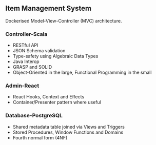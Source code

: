 ## Item Management System

Dockerised Model-View-Controller (MVC) architecture.

### Controller-Scala

* RESTful API
* JSON Schema validation
* Type-safety using Algebraic Data Types
* Java Interop
* GRASP and SOLID
* Object-Oriented in the large, Functional Programming in the small

### Admin-React

* React Hooks, Context and Effects
* Container/Presenter pattern where useful

### Database-PostgreSQL

* Shared metadata table joined via Views and Triggers
* Stored Procedures, Window Functions and Domains
* Fourth normal form (4NF)
